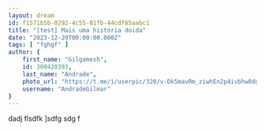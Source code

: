 ```yaml
---
layout: dream
id: f1571b5b-0292-4c55-81fb-44cdf65aabc1
title: "[test] Mais uma história doida"
date: "2023-12-29T00:00:00.000Z"
tags: [ "fghgf" ]
author: {
    first_name: "Gilgamesh",
    id: 300420393,
    last_name: "Andrade",
    photo_url: "https://t.me/i/userpic/320/v-Dk5mavRm_ziwhEn2p4ivbhw8dgHZhZoiCQcIIZnEU.jpg",
    username: "AndradeGilmar"
}
---
```


dadj flsdfk ]sdfg
sdg f